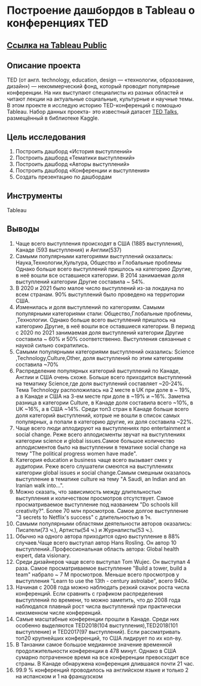 # Построение дашбордов в Tableau о конференциях TED
## [Ссылка на Tableau Public](https://public.tableau.com/app/profile/nikita.shestakov/viz/Story_TED_Shestakov/TED)
## Описание проекта
TED (от англ. technology, education, design — «технологии, образование, дизайн») — некоммерческий фонд, который проводит популярные конференции. На них выступают специалисты из разных областей и читают лекции на актуальные социальные, культурные и научные темы. В этом проекте я исследую историю TED-конференций с помощью Tableau. Набор данных проекта- это известный датасет [TED Talks](https://www.kaggle.com/datasets/rounakbanik/ted-talks), размещённый в библиотеке Kaggle.
## Цель исследования
 1. Построить дашборд «История выступлений»
 2. Построить дашборд «Тематики выступлений»
 3. Построить дашборд «Авторы выступлений»
 4. Построить дашборд «Конференции и выступления»
 5. Создать презентацию по дашбордам

## Инструменты
Tableau
## Выводы
1.  Чаще всего выступления происходят в США (1885 выступления), Канаде (593 выступления) и Англии(537)
2.  Самыми популярными категориями выступлений оказались: Наука,Технологии,Культура, Общество и Глобальные проблемы Однако больше всего выступлений пришлось на категорию Другие, в неё вошли все оставшиеся категории. В 2014 занимаемая доля выступлений категории Другие составила ~ 54%.
3.  В 2020 и 2021 было малое число выступлений из-за локдауна по всем странам. 90% выступлений было проведено на территории США. 
4.  Изменилась  и доля  выступлений по категориям. Самыми популярными категориями  стали: Общество,Глобальные проблемы, ,Технологии. Однако больше всего выступлений пришлось на категорию Другие, в неё вошли все оставшиеся категории. В период с 2020 по 2021 занимаемая доля выступлений категории Другие составила ~ 60% и 50% соответственно. Выступления связанные с наукой сильно сократились.
5. Самыми популярными категориями выступлений оказались: Science ,Technology,Culture,Other, доля выступлений по этим категориям составила ~70%
6.  Распределение популярных категорий выступлений по Канаде, Англии и США очень схоже. Больше всего приходится выступлений на тематику Science,где доля выступлений составляет ~20-24%. Тема Technology расположилась на 2 месте в UK при доле в ~ 19%, а в Канаде и США на 3-ем месте при доле в ~19% и ~16%. Заметна разница в категории Culture, в Канаде доля составила всего ~10%, в UK ~16%, а в США ~14%. Среди топ3 стран  в Канаде больше всего доля категорий выступлений, котрые не вошли в список самых популярных, а попали в категорию другие,  их доля составила ~22%.
7. Чаще всего люди аплодируют на выступлениях про entertainment и social change. Реже всего аплодисменты звучат на выступлениях категории science и global issues.Самое большое количество аплодисментов было на выступлении в тематике social change  на тему "The political progress women have made".
8. Категория education и business чаще всего вызывает смех у аудитории. Реже всего слушатели смеются на выступлениях категории global issues и social change.Самым смешным оказалось выступление в тематике culture на тему "A Saudi, an Indian and an Iranian walk into...".
9. Можно сказать, что зависимость между длительностью выступления и количеством просмотров отсутствует. Самое просматриваемое выступление под названием "Do schools kill creativity?". Более 70 млн просмотров. Самое долгое выступление "3 secrets to Netflix's success" с длительностью в 1ч.
10. Самыми популярными  областями деятельности авторов оказались: Писатели(73 ч.),   Артисты(54 ч.) и Журналисты(53 ч.).
11. Обычно на одного автора приходится одно выступление в 88% случаев.Чаще всего выступал автор  Hans Rosling. Он автор 10 выступлений..Профессиональная область автора: Global health expert, data visionary.
12. Среди дизайнеров чаще всего выступал Tom Wujec. Он выступал 4 раза. Самое просматриваемое выступление   "Build a tower, build a team" набрало  ~ 7 М просмотров. Меньше всего просмотров у выступления  "Learn to use the 13th - century astrolabe", всего  940к.
13. Начиная с 2008 года можно наблюдать резкий скачок роста числа конференций. Если сравнить с  графиком распределения выступлений по времени, то можно заметить, что до 2008 года наблюдался плавный рост числа выступлений при практически неизменном числе конференций.
14. Самые масштабные конференции прошли в Канаде. Среди них особенно выделяются TED2018(104 выступления),TED2018(101 выступление) и TED2017(97 выступлений). Если рассматривать топ20 крупнейших конференций, то США лидирует  по их кол-ву.
15. В Танзании самое большое медианное значение  временной продолжительности конференции  в 478 минут. Однако в  США  сумарно потраченное время на все конференции превосходит  все страны. В Канаде обнаружена конференция длившаяся почти 21 час.
16. 99.9 % конференций проводилось на английском языке и только 2 на  испанском и 1 на французском
